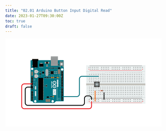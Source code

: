 ```yaml
---
title: "02.01 Arduino Button Input Digital Read"
date: 2023-01-27T09:30:00Z
toc: true
draft: false
---
```


![Link to included File Content](../../../../arduino/attachments/2023-arduino-button-digital-read-serial-example-circuit-from-arduino-docs.png)
